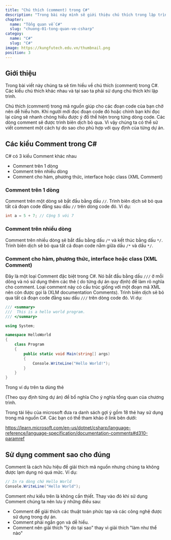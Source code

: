 ```yaml
---
title: "Chú thích (comment) trong C#"
description: "Trong bài này mình sẽ giới thiệu chú thích trong lập trình để làm gì và các cách chú thích trong C#."
chapter:
  name: "Tổng quan về C#"
  slug: "chuong-01-tong-quan-ve-csharp"
categoy:
  name: "C#"
  slug: "C#"
image: https://kungfutech.edu.vn/thumbnail.png
position: 3
---
```


## Giới thiệu

Trong bài viết này chúng ta sẽ tìm hiều về chú thích (comment) trong C#. Các kiểu chú thích khác nhau và tại sao ta phải sử dụng chú thích khi lập trình.

Chú thích (comment) trong mã nguồn giúp cho các đoạn code của bạn chở nên dễ hiểu hơn. Khi người mới đọc đoạn code đó hoặc chính bạn khi đọc lại cũng sẽ nhanh chóng hiểu được ý đồ thể hiện trong từng dòng code. Các dòng comment sẽ được trình biên dịch bỏ qua. Vì vậy chúng ta có thể sử viết comment một cách tự do sao cho phù hợp với quy định của từng dự án.

## Các kiểu Comment trong C#

C# có 3 kiểu Comment khác nhau

- Comment trên 1 dòng
- Comment trên nhiều dòng
- Comment cho hàm, phương thức, interface hoặc class (XML Comment)

### Comment trên 1 dòng

Comment trên một dòng sẽ bắt đầu bằng dấu `//`. Trình biên dịch sẽ bỏ qua tất cả đoạn code đằng sau dấu `//` trên dòng code đó. Ví dụ:

```c#
int a = 5 + 7; // Cộng 5 với 7
```

### Comment trên nhiều dòng

Comment trên nhiều dòng sẽ bắt đầu bằng dấu `/*` và kết thúc bằng dấu `*/`. Trình biên dịch sẽ bỏ qua tất cả đoạn code nằm giữa dấu `/*` và dấu `*/`.

### Comment cho hàm, phương thức, interface hoặc class (XML Comment)

Đây là một loại Comment đặc biệt trong C#. Nó bắt đầu bằng dấu `///` ở mỗi dõng và nó sử dụng thêm các thẻ ( do từng dự án quy định) để làm rõ nghĩa cho comment. Loại comment này có cấu trúc giống với một đoạn mã XML nên còn được gọi là (XLM documentation Comments). Trình biên dịch sẽ bỏ qua tất cả đoạn code đằng sau dấu `///` trên dòng code đó. Ví dụ:

```c#
/// <summary>
///  This is a hello world program.
/// </summary>

using System;

namespace HelloWorld
{
	class Program
	{
		public static void Main(string[] args)
		{
			Console.WriteLine("Hello World!");
		}
	}
}
```

Trong ví dụ trên ta dùng thẻ <summary> (Theo quy định từng dự án) để bổ nghĩa Cho ý nghĩa tổng quan của chương trình.

Trong tài liệu của microsoft đưa ra danh sách gợi ý gồm 18 thẻ hay sử dụng trong mã nguồn C#. Các bạn có thể tham khảo ở link bên dưới:

https://learn.microsoft.com/en-us/dotnet/csharp/language-reference/language-specification/documentation-comments#d310-paramref

## Sử dụng comment sao cho đúng

Comment là cách hữu hiệu để giải thích mã nguồn nhưng chúng ta không được lạm dụng nó quá mức. Ví dụ:

```c#
// In ra dòng chứ Hello World
Console.WriteLine("Hello World");
```

Comment như kiểu trên là không cần thiết. Thay vào đó khi sử dụng Comment chúng ta nên lưu ý những điều sau:

- Comment để giải thích các thuật toán phức tạp và các công nghệ được sử dụng trong dự án.
- Comment phải ngắn gọn và dễ hiểu.
- Comment nên giải thích "lý do tại sao" thay vì giải thích "làm như thể nào"
